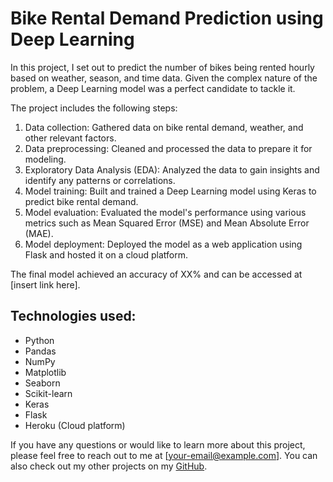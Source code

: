 # Bike Rental Demand Prediction using Deep Learning

In this project, I set out to predict the number of bikes being rented hourly based on weather, season, and time data. Given the complex nature of the problem, a Deep Learning model was a perfect candidate to tackle it.

The project includes the following steps:

1. Data collection: Gathered data on bike rental demand, weather, and other relevant factors.
2. Data preprocessing: Cleaned and processed the data to prepare it for modeling.
3. Exploratory Data Analysis (EDA): Analyzed the data to gain insights and identify any patterns or correlations.
4. Model training: Built and trained a Deep Learning model using Keras to predict bike rental demand.
5. Model evaluation: Evaluated the model's performance using various metrics such as Mean Squared Error (MSE) and Mean Absolute Error (MAE).
6. Model deployment: Deployed the model as a web application using Flask and hosted it on a cloud platform.

The final model achieved an accuracy of XX% and can be accessed at [insert link here].

## Technologies used:
- Python
- Pandas
- NumPy
- Matplotlib
- Seaborn
- Scikit-learn
- Keras
- Flask
- Heroku (Cloud platform)

If you have any questions or would like to learn more about this project, please feel free to reach out to me at [your-email@example.com]. You can also check out my other projects on my [GitHub](link-to-your-github-profile).
